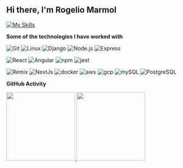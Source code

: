 ## Hi there, I'm Rogelio Marmol

<!-- **Languages I have used**-->

[![My Skills](https://skillicons.dev/icons?i=js,typescript,python,go&theme=light)](https://skillicons.dev)

**Some of the technologies I have worked with**

![Git](https://img.shields.io/badge/-Git-000000?style=flat&logo=git&logoColor=F05032)
![Linux](https://img.shields.io/badge/-Linux-000000?style=flat&logo=linux&logoColor=FCC624)
![Django](https://img.shields.io/badge/-Django-000000?style=flat&logo=Django)
![Node.js](https://img.shields.io/badge/-Node.js-000000?style=flat&logo=node.js&logoColor=339933)
![Express](https://img.shields.io/badge/-Express-000000?style=flat&logo=express&logoColor=ffffff)
<!-- ![GraphQL](https://img.shields.io/badge/-GraphQL-000000?style=flat&logo=graphql&logoColor=e00098) -->
![React](https://img.shields.io/badge/-React-000000?style=flat&logo=React&logoColor=61DAFB)
![Angular](https://img.shields.io/badge/-Angular-000000?style=flat&logo=Angular&logoColor=c3002f)
![npm](https://img.shields.io/badge/-npm-000000?style=flat&logo=npm)
![jest](https://img.shields.io/badge/-Jest-000000?style=flat&logo=jest&logoColor=15c213)
<!-- ![webpack](https://img.shields.io/badge/-Webpack-000000?style=flat&logo=webpack) -->
![Remix](https://img.shields.io/badge/-Remix-000000?style=flat&logo=remix)
![NextJs](https://img.shields.io/badge/-NextJS-000000?style=flat&logo=next.js)
![docker](https://img.shields.io/badge/-Docker-000000?style=flat&logo=docker)
![aws](https://img.shields.io/badge/-AWS-000000?style=flat&logo=Amazon%20Aws)
![gcp](https://img.shields.io/badge/-GCP-000000?style=flat&logo=Google%20cloud)
![mySQL](https://img.shields.io/badge/-MySQL-000000?style=flat&logo=mysql&logoColor=ffffff)
![PostgreSQL](https://img.shields.io/badge/-PostgreSQL-000000?style=flat&logo=postgresql)


**GitHub Activity**
<p>
<a href="https://github.com/rwmarmol">
  
  <img height="180em" src="https://github-readme-stats-eight-theta.vercel.app/api?username=rwmarmol&show_icons=true&theme=algolia&include_all_commits=true&count_private=true"/>
  <img height="180em" src="https://github-readme-stats-eight-theta.vercel.app/api/top-langs/?username=rwmarmol&layout=compact&langs_count=10&theme=algolia"/>
</a>
</p>


<!--
### It's dangerous to go alone take this :beer: -->

<!--**rwmarmol/rwmarmol** is a ✨ _special_ ✨ repository because its `README.md` appears on your GitHub profile.

Here are some ideas to get you started:

- 🔭 I’m currently working on ...
- 🌱 I’m currently learning ...
- 👯 I’m looking to collaborate on ...
- 🤔 I’m looking for help with ...
- 💬 Ask me about ...
- 📫 How to reach me: ...
- 😄 Pronouns: ...
- ⚡ Fun fact: ...
-->
